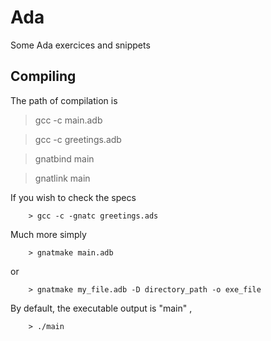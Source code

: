 # Ada
Some Ada exercices and snippets

## Compiling
The path of compilation is

  > gcc -c main.adb

  > gcc -c greetings.adb

> gnatbind main

> gnatlink main
  
  If you wish to check the specs
  
        > gcc -c -gnatc greetings.ads
    
  Much more simply
  
        > gnatmake main.adb
      
 or
 
        > gnatmake my_file.adb -D directory_path -o exe_file
    
By default, the executable output is "main" ,
    
        > ./main
    
